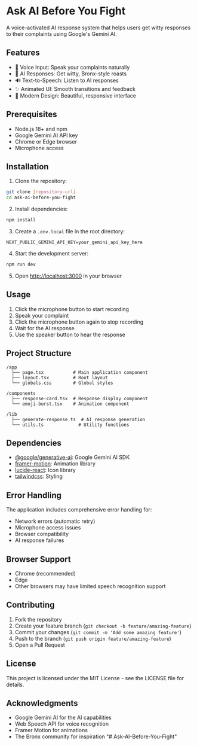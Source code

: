 # Ask AI Before You Fight

A voice-activated AI response system that helps users get witty responses to their complaints using Google's Gemini AI.

## Features

- 🎤 Voice Input: Speak your complaints naturally
- 🤖 AI Responses: Get witty, Bronx-style roasts
- 🔊 Text-to-Speech: Listen to AI responses
- ✨ Animated UI: Smooth transitions and feedback
- 🎨 Modern Design: Beautiful, responsive interface

## Prerequisites

- Node.js 18+ and npm
- Google Gemini AI API key
- Chrome or Edge browser
- Microphone access

## Installation

1. Clone the repository:
```bash
git clone [repository-url]
cd ask-ai-before-you-fight
```

2. Install dependencies:
```bash
npm install
```

3. Create a `.env.local` file in the root directory:
```
NEXT_PUBLIC_GEMINI_API_KEY=your_gemini_api_key_here
```

4. Start the development server:
```bash
npm run dev
```

5. Open [http://localhost:3000](http://localhost:3000) in your browser

## Usage

1. Click the microphone button to start recording
2. Speak your complaint
3. Click the microphone button again to stop recording
4. Wait for the AI response
5. Use the speaker button to hear the response

## Project Structure

```
/app
  ├── page.tsx           # Main application component
  ├── layout.tsx         # Root layout
  └── globals.css        # Global styles

/components
  ├── response-card.tsx  # Response display component
  └── emoji-burst.tsx    # Animation component

/lib
  ├── generate-response.ts  # AI response generation
  └── utils.ts             # Utility functions
```

## Dependencies

- [@google/generative-ai](https://www.npmjs.com/package/@google/generative-ai): Google Gemini AI SDK
- [framer-motion](https://www.npmjs.com/package/framer-motion): Animation library
- [lucide-react](https://www.npmjs.com/package/lucide-react): Icon library
- [tailwindcss](https://www.npmjs.com/package/tailwindcss): Styling

## Error Handling

The application includes comprehensive error handling for:
- Network errors (automatic retry)
- Microphone access issues
- Browser compatibility
- AI response failures

## Browser Support

- Chrome (recommended)
- Edge
- Other browsers may have limited speech recognition support

## Contributing

1. Fork the repository
2. Create your feature branch (`git checkout -b feature/amazing-feature`)
3. Commit your changes (`git commit -m 'Add some amazing feature'`)
4. Push to the branch (`git push origin feature/amazing-feature`)
5. Open a Pull Request

## License

This project is licensed under the MIT License - see the LICENSE file for details.

## Acknowledgments

- Google Gemini AI for the AI capabilities
- Web Speech API for voice recognition
- Framer Motion for animations
- The Bronx community for inspiration "# Ask-AI-Before-You-Fight" 
